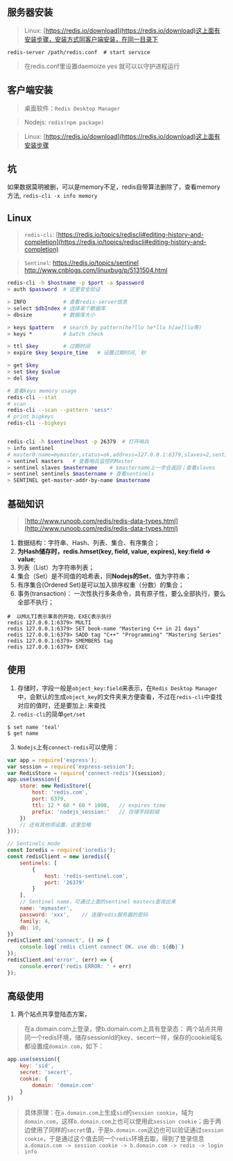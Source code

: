 ## 服务器安装 ##
>  Linux: [https://redis.io/download](https://redis.io/download)这上面有安装步骤，安装方式同客户端安装，在同一目录下

`redis-server /path/redis.conf  # start service`
> 在redis.conf里设置daemoize yes 就可以以守护进程运行

## 客户端安装 ##
> 桌面软件：`Redis Desktop Manager`

> Nodejs: `redis(npm package)`

> Linux: [https://redis.io/download](https://redis.io/download)这上面有安装步骤

## 坑
如果数据莫明被删，可以是memory不足，redis自带算法删除了，查看memory方法, `redis-cli -x info memory`

## Linux ##
> `redis-cli`: [https://redis.io/topics/rediscli#editing-history-and-completion](https://redis.io/topics/rediscli#editing-history-and-completion)

> `Sentinel`: https://redis.io/topics/sentinel http://www.cnblogs.com/linuxbug/p/5131504.html
```bash
redis-cli -h $hostname -p $port -a $password
> auth $password  # 这里安全验证

> INFO            # 查看redis-server信息
> select $dbIndex # 选择某个数据库
> dbsize          # 数据库大小

> keys $pattern   # search by pattern(he?llo he*llo h[ae]llo等)
> keys *          # batch check

> ttl $key        # 过期时间
> expire $key $expire_time   # 设置过期时间, 秒

> get $key
> set $key $value
> del $key

# 查看keys memory usage
redis-cli --stat 
# scan
redis-cli --scan --pattern 'sess*'
# print bigkeys
redis-cli --bigkeys


redis-cli -h $sentinelhost -p 26379  # 打开哨兵
> info sentinel
# master0:name=mymaster,status=ok,address=127.0.0.1:6379,slaves=2,sentinels=3
> sentinel masters   # 查看哨兵监控的Master
> sentinel slaves $mastername    # $mastername上一步会返回；查看slaves
> sentinel sentinels $mastername # 查看sentinels
> SENTINEL get-master-addr-by-name $mastername
```

## 基础知识 ##
> [http://www.runoob.com/redis/redis-data-types.html](http://www.runoob.com/redis/redis-data-types.html)
1. 数据结构：字符串、Hash、列表、集合、有序集合；
2. **为Hash储存时，redis.hmset(key, field, value, expires), key:field => value**;
3. 列表（List）为字符串列表；
4. 集合（Set）是不同值的哈希表，同**Nodejs的Set**，值为字符串；
5. 有序集合(Ordered Set)是可以加入排序权重（分数）的集合；
6. 事务(transaction)：
一次性执行多条命令，具有原子性，要么全部执行，要么全部不执行；
```
#  以MULTI表示事务的开始，EXEC表示执行
redis 127.0.0.1:6379> MULTI
redis 127.0.0.1:6379> SET book-name "Mastering C++ in 21 days"
redis 127.0.0.1:6379> SADD tag "C++" "Programming" "Mastering Series"
redis 127.0.0.1:6379> SMEMBERS tag
redis 127.0.0.1:6379> EXEC
```

## 使用 ##
1. 存储时，字段一般是`object_key:field`来表示，在`Redis Desktop Manager`中，会默认的生成`object_key`的文件夹来方便查看，不过在`redis-cli`中查找对应的值时，还是要加上`:`来查找
2. `redis-cli`的简单`get/set`
```shell
$ set name 'teal'
$ get name
```
3. `Nodejs`上有`connect-redis`可以使用：
```javascript
var app = require('express');
var session = require('express-session');
var RedisStore = require('connect-redis')(session);
app.use(session({
    store: new RedisStore({
		host: 'redis.com',
		port: 6379,
		ttl: 12 * 60 * 60 * 1000,   // expires time
		prefix: 'nodejs_session:'   // 存储字段前缀
	})
	// 还有其他项设置，这里忽略
}));

// Sentinels mode
const Ioredis = require('ioredis');
const redisClient = new ioredis({
    sentinels: [
        {
            host: 'redis-sentinel.com',
            port: '26379'
        }
    ],
    // Sentinel name，可通过上面的sentinel masters查询出来
    name: 'mymaster',   
    password: 'xxx',    // 连接redis服务器的密码
    family: 4,
    db: 10,
})
redisClient.on('connect', () => {
    console.log(`redis client connect OK. use db: ${db}`)
});
redisClient.on('error', (err) => {
    console.error('redis ERROR: ' + err)
});
```

## 高级使用
1. 两个站点共享登陆态方案，
 > 在a.domain.com上登录，使b.domain.com上具有登录态：
> 两个站点共用同一个redis环境，储存sessionId的key、secert一样，保存的cookie域名都设置成`domain.com`，如下：

```javascript
app.use(session({
	key: 'sid',
	secret: 'secert',
	cookie: {
		domain: 'domain.com'
	}
})
```
> 具体原理：在`a.domain.com`上生成`sid`的`session cookie`，域为`domain.com`，这样`b.domain.com`上也可以使用此`session cookie`；由于两边使用了同样的`secret`值，于是`b.domain.com`这边也可以验证通过`session cookie`，于是通过这个值去同一个`redis`环境去取，得到了登录信息
> `a.domain.com -> session cookie -> b.domain.com -> redis -> login info`
